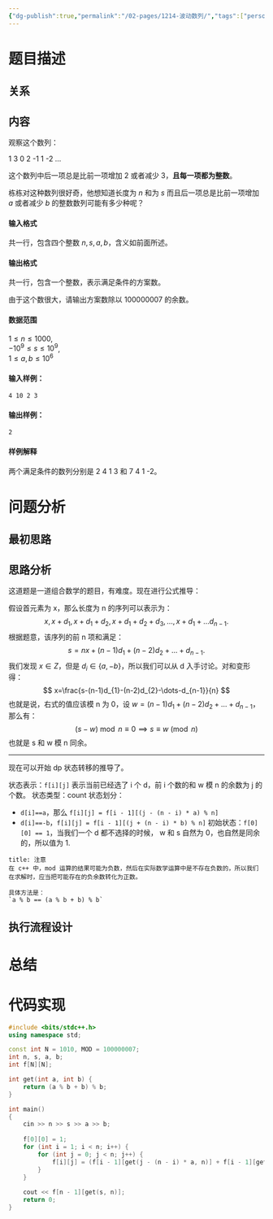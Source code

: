 ```yaml
---
{"dg-publish":true,"permalink":"/02-pages/1214-波动数列/","tags":["personal/blog","algorithm/dp","algorithm/dp/背包问题"]}
---
```



# 题目描述
## 关系

## 内容
观察这个数列：

1 3 0 2 -1 1 -2 …

这个数列中后一项总是比前一项增加 2 或者减少 3，**且每一项都为整数**。

栋栋对这种数列很好奇，他想知道长度为 $n$ 和为 $s$ 而且后一项总是比前一项增加 $a$ 或者减少 $b$ 的整数数列可能有多少种呢？

#### 输入格式

共一行，包含四个整数 $n,s,a,b$，含义如前面所述。

#### 输出格式

共一行，包含一个整数，表示满足条件的方案数。

由于这个数很大，请输出方案数除以 $100000007$ 的余数。

#### 数据范围

$1 \le n \le 1000$,  
$-10^9 \le s \le 10^9$,  
$1 \le a,b \le 10^6$

#### 输入样例：

```
4 10 2 3
```

#### 输出样例：

```
2
```

#### 样例解释

两个满足条件的数列分别是 2 4 1 3 和 7 4 1 -2。
# 问题分析
## 最初思路

## 思路分析
这道题是一道组合数学的题目，有难度。现在进行公式推导：

假设首元素为 x，那么长度为 n 的序列可以表示为：
$$
x,x+d_{1},x+d_{1}+d_{2},x+d_{1}+d_{2}+d_{3},\dots,x+d_{1}+\dots d_{n-1}.
$$
根据题意，该序列的前 n 项和满足：
$$
s=nx+(n-1)d_{1}+(n-2)d_{2}+\dots+d_{n-1}.
$$
我们发现 $\displaystyle x\in Z$，但是 $\displaystyle d_{i}\in \{a,-b\}$，所以我们可以从 d 入手讨论。对和变形得：
$$
x=\frac{s-(n-1)d_{1}-(n-2)d_{2}-\dots-d_{n-1}}{n}
$$
也就是说，右式的值应该模 n 为 0，设 $\displaystyle w=(n-1)d_{1}+(n-2)d_{2}+\dots+d_{n-1}$，那么有：
$$
(s-w)\bmod n\equiv 0\implies s\equiv w\pmod n
$$
也就是 s 和 w 模 n 同余。
***
现在可以开始 dp 状态转移的推导了。

状态表示：`f[i][j]` 表示当前已经选了 i 个 d，前 i 个数的和 w 模 n 的余数为 j 的个数。
状态类型：count
状态划分：
 + `d[i]==a`，那么 `f[i][j] = f[i - 1][(j - (n - i) * a) % n]`
 + `d[i]==-b`，`f[i][j] = f[i - 1][(j + (n - i) * b) % n]`
初始状态：`f[0][0] == 1`，当我们一个 d 都不选择的时候， w 和 s 自然为 0，也自然是同余的，所以值为 1.

```ad-important
title: 注意
在 c++ 中，mod 运算的结果可能为负数，然后在实际数学运算中是不存在负数的，所以我们在求解时，应当把可能存在的负余数转化为正数。

具体方法是：
`a % b == (a % b + b) % b`
```
## 执行流程设计

# 总结

# 代码实现
```c++
#include <bits/stdc++.h>
using namespace std;

const int N = 1010, MOD = 100000007;
int n, s, a, b;
int f[N][N];

int get(int a, int b) {
    return (a % b + b) % b;
}

int main()
{
    cin >> n >> s >> a >> b;
    
    f[0][0] = 1;
    for (int i = 1; i < n; i++) {
        for (int j = 0; j < n; j++) {
            f[i][j] = (f[i - 1][get(j - (n - i) * a, n)] + f[i - 1][get(j + (n - i) * b, n)]) % MOD;
        }
    }
    
    cout << f[n - 1][get(s, n)];
    return 0;
}
```